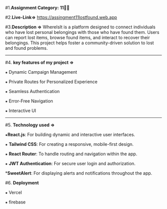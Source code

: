 #1.**Assignment Category:**  **11**🌟🌟

#2.**Live-Link=>** https://assingment11lostfound.web.app

#3.**Description =>**  WhereIsIt is a platform designed to connect individuals who have lost personal belongings with those who have found them. Users can report lost items, browse found items, and interact to recover their belongings. This project helps foster a community-driven solution to lost and found problems.

----

#4. **key features of my project =>**

⁕ Dynamic Campaign Management 

⁕ Private Routes for Personalized Experience

⁕ Seamless Authentication

⁕ Error-Free Navigation

⁕ Interactive UI

---

#5. **Technology used =>**

⁕**React.js**: For building dynamic and interactive user interfaces.

⁕ **Tailwind CSS**: For creating a responsive, mobile-first design.

⁕ **React Router**: To handle routing and navigation within the app.

⁕  **JWT Authentication**: For secure user login and authorization.

***SweetAlert**: For displaying alerts and notifications throughout the app.

#6. **Deployment**

⁕ Vercel

⁕ firebase
